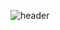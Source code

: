 ![header](https://capsule-render.vercel.app/api?type=wave&color=auto&height=300&section=header&text=chieon%20render&fontSize=90)
